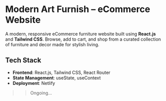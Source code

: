 # Modern Art Furnish – eCommerce Website

A modern, responsive eCommerce furniture website built using **React.js** and **Tailwind CSS**. Browse, add to cart, and shop from a curated collection of furniture and decor made for stylish living.

## Tech Stack

- **Frontend**: React.js, Tailwind CSS, React Router
- **State Management**: useState, useContext
- **Deployment**: Netlify


>> Ongoing...